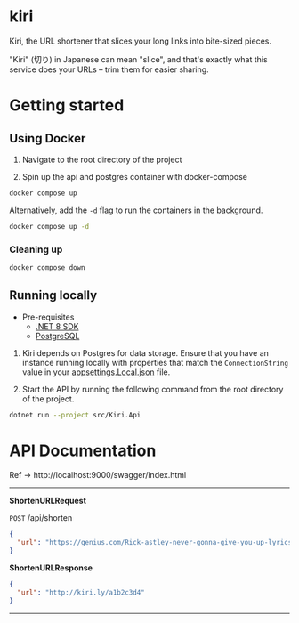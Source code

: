 # kiri

Kiri, the URL shortener that slices your long links into bite-sized pieces. 

"Kiri" (切り) in Japanese can mean "slice", and that's exactly what this service does your URLs – trim them for easier sharing.

# Getting started

## Using Docker

1. Navigate to the root directory of the project

2. Spin up the api and postgres container with docker-compose

```bash
docker compose up
```

Alternatively, add the `-d` flag to run the containers in the background.

```bash
docker compose up -d
```

### Cleaning up

```bash
docker compose down
```

## Running locally

- Pre-requisites
  - [.NET 8 SDK](https://dotnet.microsoft.com/en-us/download/dotnet/8.0)
  - [PostgreSQL](https://www.postgresql.org/download/)

1. Kiri depends on Postgres for data storage. Ensure that you have an instance running locally with properties that match the `ConnectionString` value in your [appsettings.Local.json](https://github.com/umizu/kiri/blob/main/src/Kiri.Api/appsettings.Local.json) file.

2. Start the API by running the following command from the root directory of the project.

```bash
dotnet run --project src/Kiri.Api
```

# API Documentation

Ref -> http://localhost:9000/swagger/index.html

___

**ShortenURLRequest**

`POST` /api/shorten

```json
{
  "url": "https://genius.com/Rick-astley-never-gonna-give-you-up-lyrics"
}
```

**ShortenURLResponse**

```json
{
  "url": "http://kiri.ly/a1b2c3d4"
}
```
___

